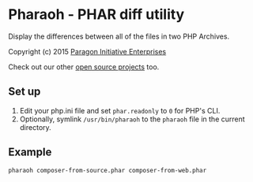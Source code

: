 # Pharaoh - PHAR diff utility

Display the differences between all of the files in two PHP Archives.

Copyright (c) 2015 [Paragon Initiative Enterprises](https://paragonie.com)

Check out our other [open source projects](https://paragonie.com/projects) too.

## Set up

1. Edit your php.ini file and set `phar.readonly` to `0` for PHP's CLI.
2. Optionally, symlink `/usr/bin/pharaoh` to the `pharaoh` file in the current
   directory.

## Example

```sh
pharaoh composer-from-source.phar composer-from-web.phar
```
